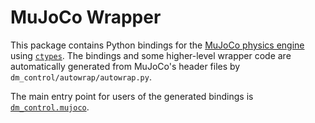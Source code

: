 # MuJoCo Wrapper

This package contains Python bindings for the [MuJoCo physics engine][1] using
[`ctypes`][2]. The bindings and some higher-level wrapper code are automatically
generated from MuJoCo's header files by `dm_control/autowrap/autowrap.py`.

The main entry point for users of the generated bindings is
[`dm_control.mujoco`][3].

[1]: http://mujoco.org/
[2]: https://docs.python.org/2/library/ctypes.html
[3]: ../README.md
